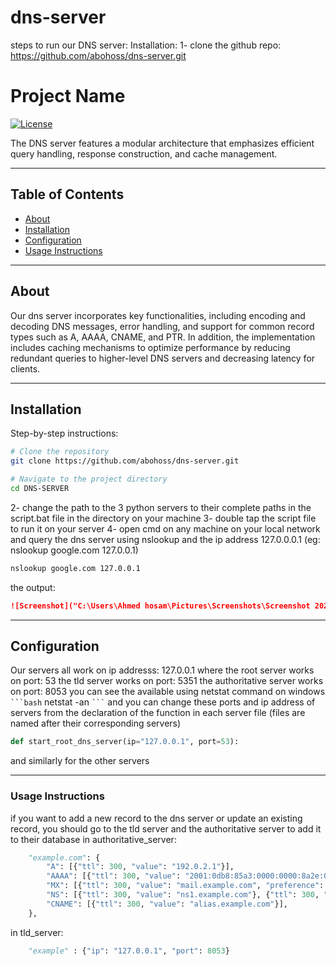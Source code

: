 # dns-server
steps to run our DNS server:
Installation:
1- clone the github repo: https://github.com/abohoss/dns-server.git

# Project Name

[![License](https://img.shields.io/badge/license-MIT-blue.svg)](LICENSE)  

The DNS server features a modular architecture that emphasizes efficient query handling, response construction, and cache management. 

---

## Table of Contents

- [About](#about)
- [Installation](#installation)
- [Configuration](#configuration)
- [Usage Instructions](#usage)



---

## About

Our dns server incorporates key functionalities, including encoding and decoding DNS messages, error handling, and support for common record types such as A, AAAA, CNAME, and PTR. In addition, the implementation includes caching mechanisms to optimize performance by reducing redundant queries to higher-level DNS servers and decreasing latency for clients.

---

## Installation

Step-by-step instructions:

```bash 
# Clone the repository
git clone https://github.com/abohoss/dns-server.git

# Navigate to the project directory
cd DNS-SERVER

``` 
2- change the path to the 3 python servers to their complete paths in the script.bat file in the directory on your machine
3- double tap the script file to run it on your server
4- open cmd on any machine on your local network and query the dns server using nslookup and the ip address 127.0.0.0.1 (eg: nslookup google.com 127.0.0.1)
```bash 
nslookup google.com 127.0.0.1

```
the output:
```markdown
![Screenshot]("C:\Users\Ahmed hosam\Pictures\Screenshots\Screenshot 2024-12-30 021233.png")
```
---
## Configuration
Our servers all work on ip addresss: 127.0.0.1 
where the root server works on port: 53
the tld server works on port: 5351
the authoritative server works on port: 8053
you can see the available using netstat command on windows
`` ```bash ``
netstat -an
`` ``` ``
and you can change these ports and ip address of servers from the declaration of the function in each server file (files are named after their corresponding servers)
```python
def start_root_dns_server(ip="127.0.0.1", port=53):
```
and similarly for the other servers

---
### Usage Instructions
if you want to add a new record to the dns server or update an existing record, you should go to the tld server and the authoritative server to add it to their database
in authoritative_server:
```python
    "example.com": {
        "A": [{"ttl": 300, "value": "192.0.2.1"}],
        "AAAA": [{"ttl": 300, "value": "2001:0db8:85a3:0000:0000:8a2e:0370:7334"}],
        "MX": [{"ttl": 300, "value": "mail.example.com", "preference": 10}],
        "NS": [{"ttl": 300, "value": "ns1.example.com"}, {"ttl": 300, "value": "ns2.example.com"}],
        "CNAME": [{"ttl": 300, "value": "alias.example.com"}],
    },
```

in tld_server:
```python
    "example" : {"ip": "127.0.0.1", "port": 8053}
```


